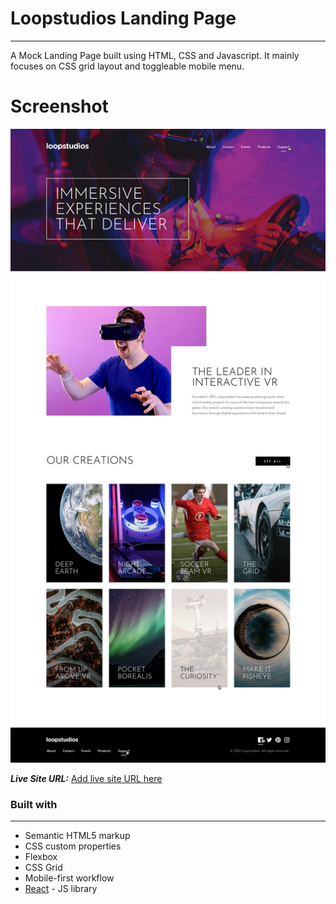 # Loopstudios Landing Page
___

A Mock Landing Page built using HTML, CSS and Javascript. It mainly focuses on CSS grid layout and toggleable mobile menu. 

# Screenshot

![demo](./demo.jpg)


**_Live Site URL:_** [Add live site URL here](https://your-live-site-url.com)

### Built with
___

* Semantic HTML5 markup
* CSS custom properties
* Flexbox
* CSS Grid
* Mobile-first workflow
* [React](https://reactjs.org/) - JS library
